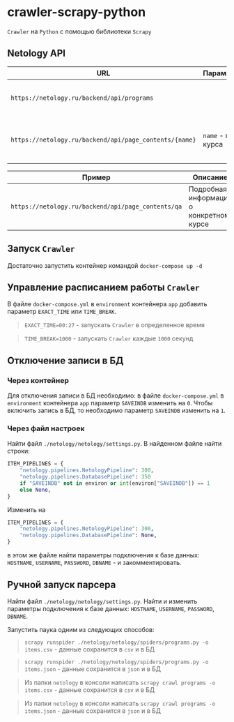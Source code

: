 # crawler-scrapy-python
`Crawler` на `Python` с помощью библиотеки `Scrapy`

## Netology API
|URL                                                   |Параметры         |Описание                               |
|------------------------------------------------------|------------------|---------------------------------------|
|`https://netology.ru/backend/api/programs`            |                  |Краткая информация о всех курсах       |
|`https://netology.ru/backend/api/page_contents/{name}`|`name` - имя курса|Подробная информация о конкретном курсе|

|Пример                                            |Описание                               |
|--------------------------------------------------|---------------------------------------|
|`https://netology.ru/backend/api/page_contents/qa`|Подробная информация о конкретном курсе|

## Запуск `Crawler`
Достаточно запустить контейнер командой `docker-compose up -d`

## Управление расписанием работы `Crawler`
В файле `docker-compose.yml` в `environment` контейнера `app` добавить параметр `EXACT_TIME` или `TIME_BREAK`.


> `EXACT_TIME=00:27` - запускать `Crawler` в определенное время

> `TIME_BREAK=1000` - запускать `Crawler` каждые `1000` секунд

## Отключение записи в БД
### Через контейнер
Для отключения записи в БД необходимо: в файле `docker-compose.yml` в `environment` контейнера `app` параметр `SAVEINDB` изменить на `0`. Чтобы включить запись в БД, то необходимо параметр `SAVEINDB` изменить на `1`.

### Через файл настроек
Найти файл `./netology/netology/settings.py`. В найденном файле найти строки:
```Python
ITEM_PIPELINES = {
    "netology.pipelines.NetologyPipeline": 300,
    "netology.pipelines.DatabasePipeline": 350
    if "SAVEINDB" not in environ or int(environ["SAVEINDB"]) == 1
    else None,
}
```

Изменить на

```Python
ITEM_PIPELINES = {
    "netology.pipelines.NetologyPipeline": 300,
    "netology.pipelines.DatabasePipeline": None,
}
```
в этом же файле найти параметры подключения к базе данных: `HOSTNAME`, `USERNAME`, `PASSWORD`, `DBNAME` - и закомментировать.

## Ручной запуск парсера

Найти файл `./netology/netology/settings.py`. Найти и изменить параметры подключения к базе данных: `HOSTNAME`, `USERNAME`, `PASSWORD`, `DBNAME`.

Запустить паука одним из следующих способов:

> `scrapy runspider ./netology/netology/spiders/programs.py -o items.csv` - данные сохранится в `csv` и в БД

> `scrapy runspider ./netology/netology/spiders/programs.py -o items.json` - данные сохранится в `json` и в БД

> Из папки `netology` в консоли написать `scrapy crawl programs -o items.csv` - данные сохранится в `csv` и в БД

> Из папки `netology` в консоли написать `scrapy crawl programs -o items.json` - данные сохранится в `json` и в БД
